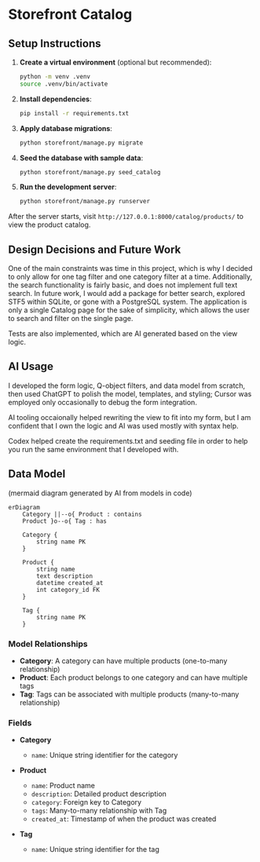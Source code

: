 # Storefront Catalog

## Setup Instructions

1. **Create a virtual environment** (optional but recommended):
   ```bash
   python -m venv .venv
   source .venv/bin/activate
   ```
2. **Install dependencies**:
   ```bash
   pip install -r requirements.txt
   ```
3. **Apply database migrations**:
   ```bash
   python storefront/manage.py migrate
   ```
4. **Seed the database with sample data**:
   ```bash
   python storefront/manage.py seed_catalog
   ```
5. **Run the development server**:
   ```bash
   python storefront/manage.py runserver
   ```

After the server starts, visit `http://127.0.0.1:8000/catalog/products/` to view the product catalog.

## Design Decisions and Future Work

One of the main constraints was time in this project, which is why I decided to only allow for one tag filter and one category filter at a time. Additionally, the search functionality is fairly basic, and does not implement full text search. In future work, I would add a package for better search, explored STF5 within SQLite, or gone with a PostgreSQL system. The application is only a single Catalog page for the sake of simplicity, which allows the user to search and filter on the single page.

Tests are also implemented, which are AI generated based on the view logic.

## AI Usage
I developed the form logic, Q-object filters, and data model from scratch, then used ChatGPT to polish the model, templates, and styling; Cursor was employed only occasionally to debug the form integration.

AI tooling occaionally helped rewriting the view to fit into my form, but I am confident that I own the logic and AI was used mostly with syntax help.

Codex helped create the requirements.txt and seeding file in order to help you run the same environment that I developed with.

## Data Model

(mermaid diagram generated by AI from models in code)
```mermaid
erDiagram
    Category ||--o{ Product : contains
    Product }o--o{ Tag : has

    Category {
        string name PK
    }

    Product {
        string name
        text description
        datetime created_at
        int category_id FK
    }

    Tag {
        string name PK
    }
```

### Model Relationships

- **Category**: A category can have multiple products (one-to-many relationship)
- **Product**: Each product belongs to one category and can have multiple tags
- **Tag**: Tags can be associated with multiple products (many-to-many relationship)

### Fields

- **Category**

  - `name`: Unique string identifier for the category

- **Product**

  - `name`: Product name
  - `description`: Detailed product description
  - `category`: Foreign key to Category
  - `tags`: Many-to-many relationship with Tag
  - `created_at`: Timestamp of when the product was created

- **Tag**
  - `name`: Unique string identifier for the tag



